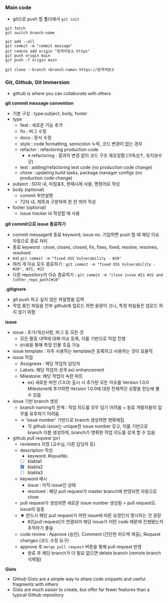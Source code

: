 ### Main code

- git으로 push 할 폴더에서 `git init`

```
git fetch
git switch branch-name

git add --all
git commit -m "commit message"
git remote add origin "원격저장소 https"
git push origin main
git push -f origin main

git clone --branch <branch-name> https://원격저장소
```

### Git, Github, Git Immersion
- github is where you can collaborate with others

<b>git commit message convention</b>
- 기본 구성 : type:subject, body, footer
- type
  - feat : 새로운 기능 추가
  - fix : 버그 수정
  - docs : 문서 수정
  - style : code formatting, semicolon 누락, 코드 변경이 없는 경우
  - refactor : refactoring production code
    - ※ refactoring : 결과의 변경 없이 코드 구조 재조정함 (가독성↑, 유지보수 굿)
  - test : adding/refactoring test code (no production code change)
  - chore : updating build tasks, package manager configs (no production code change)
- subject : 50자 내, 마침표X, 현재시제 사용, 명령어로 작성
- body (optional)
  - commit 부연설명
  - 72자 내, 제목과 구분하여 한 칸 띄어 작성
- footer (optional)
  - issue tracker id 작성할 때 사용

<b>git commit으로 issue 종료하기</b>
- commit message에 종료 keyword, issue no. 기입하면 push 할 때 해당 이슈 자동으로 종료 처리
- 종료 keyword : close, closes, closed, fix, fixes, fixed, resolve, resolves, resolved
- ex) `git commit -m "fixed XSS Vulnerability - #20"`
- 여러 개 이슈 모두 종료하기 : `git commit -m "fixed XSS Vulnerability - #20", #21, #23`
- 다른 repository의 이슈 종료하기 : `git commit -m "close issue #21 #22 and [other_repo_path]#10"`

<b>.gitignore</b>
- git push 하고 싶지 않은 파일명들 입력
- 작업 중인 파일을 전부 github에 업로드 하면 용량이 크니, 특정 파일들은 업로드 하지 않기 위함

<b>issue</b>
- issue : 추가/개선사항, 버그 등 모든 것
  - 모든 활동 내역에 대해 이슈 등록, 이를 기반으로 작업 진행
  - `@이름`을 통해 특정 인물 호출 가능
- issue template : 자주 사용하는 template은 등록하고 사용하는 것이 효율적
- issue 작업
  - Assignees : 해당 작업의 담당자
  - Labels: 해당 작업의 성격 ex) enhancement
  - Milestone: 해당 작업이 속한 파트
    - ex) 새로운 버전 (1.0.0) 출시 시 추가된 모든 이슈를 Version 1.0.0 Milestone에 추가하면 Version 1.0.0에 대한 전체적인 상황을 한눈에 볼 수 있음
- issue 기반 branch 생성
  - branch naming의 한계 : 작업 의도를 모두 담기 어려움 + 동료 개발자들의 업무를 유추하기 어려움
  - → 'issue number' 기반으로 branch 생성하면 명확해짐
    - 각 github issue는 unique한 issue number 갖고, 이를 기반으로 branch 이름 생성하여, branch가 명확한 작업 의도를 갖게 할 수 있음
- github pull request (pr)
  - reviewers 지정 (교수님, 다른 담당자 등)
  - description 작성
    - keyword: #issueNo.
    - [ ] blabla1
    - [x] blabla2
    - [ ] blabla3
  - keyword 예시
    - issue : 아직 issue인 상태
    - resolved : 해당 pull request가 master branch에 반영되면 자동으로 close
  - pull request가 생성되면 새로운 issue number 생성됨 = pull request도 issue의 일종
  - ★ 반드시 해당 pull request가 어떤 issue에 따른 요청인지 명시하는 것 권장
    - #2[pull request]가 연결되어 해당 issue가 어떤 code 때문에 진행됐는지 추적하기 좋음
  - code review : Approve (승인), Comment (간단한 피드백 제출), Request changes (코드 수정 요구)
  - approve 후 `merge pull request` 버튼을 통해 pull request 반영
    - 완료 후 해당 branch가 더 필요 없으면 delete branch (remote branch 삭제됨)

<b>Gists</b>
- Github Gists are a simple way to share code snippets and useful fragments with others
- Gists are much easier to create, but offer far fewer features than a typical Github repository
